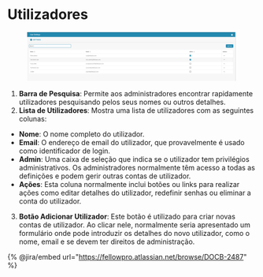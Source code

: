 # Utilizadores

<figure><img src="../../../../.gitbook/assets/Bildschirmfoto 2024-05-08 um 08.21.48.png" alt=""><figcaption></figcaption></figure>

1. **Barra de Pesquisa**: Permite aos administradores encontrar rapidamente utilizadores pesquisando pelos seus nomes ou outros detalhes.
2. **Lista de Utilizadores**: Mostra uma lista de utilizadores com as seguintes colunas:
* **Nome**: O nome completo do utilizador.
* **Email**: O endereço de email do utilizador, que provavelmente é usado como identificador de login.
* **Admin**: Uma caixa de seleção que indica se o utilizador tem privilégios administrativos. Os administradores normalmente têm acesso a todas as definições e podem gerir outras contas de utilizador.
* **Ações**: Esta coluna normalmente inclui botões ou links para realizar ações como editar detalhes do utilizador, redefinir senhas ou eliminar a conta do utilizador.
3. **Botão Adicionar Utilizador**: Este botão é utilizado para criar novas contas de utilizador. Ao clicar nele, normalmente seria apresentado um formulário onde pode introduzir os detalhes do novo utilizador, como o nome, email e se devem ter direitos de administração.

{% @jira/embed url="https://fellowpro.atlassian.net/browse/DOCB-2487" %}
